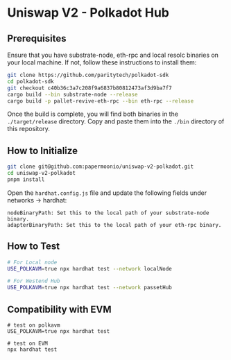 # Uniswap V2 - Polkadot Hub

## Prerequisites

Ensure that you have substrate-node, eth-rpc and local resolc binaries on your local machine. If not, follow these instructions to install them:

```bash
git clone https://github.com/paritytech/polkadot-sdk
cd polkadot-sdk
git checkout c40b36c3a7c208f9a6837b80812473af3d9ba7f7
cargo build --bin substrate-node --release
cargo build -p pallet-revive-eth-rpc --bin eth-rpc --release
```

Once the build is complete, you will find both binaries in the `./target/release` directory. Copy and paste them into the `./bin` directory of this repository.

## How to Initialize

```bash
git clone git@github.com:papermoonio/uniswap-v2-polkadot.git
cd uniswap-v2-polkadot
pnpm install
```

Open the `hardhat.config.js` file and update the following fields under networks -> hardhat:

```
nodeBinaryPath: Set this to the local path of your substrate-node binary.
adapterBinaryPath: Set this to the local path of your eth-rpc binary.
```

## How to Test

```bash
# For Local node
USE_POLKAVM=true npx hardhat test --network localNode

# For Westend Hub
USE_POLKAVM=true npx hardhat test --network passetHub
```

## Compatibility with EVM
```
# test on polkavm
USE_POLKAVM=true npx hardhat test

# test on EVM
npx hardhat test
```
